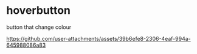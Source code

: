 # hoverbutton
button that change colour





https://github.com/user-attachments/assets/39b6efe8-2306-4eaf-994a-645988086a83

